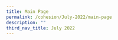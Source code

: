 ```yaml
---
title: Main Page
permalink: /cohesion/July-2022/main-page
description: ""
third_nav_title: July 2022
---
```


